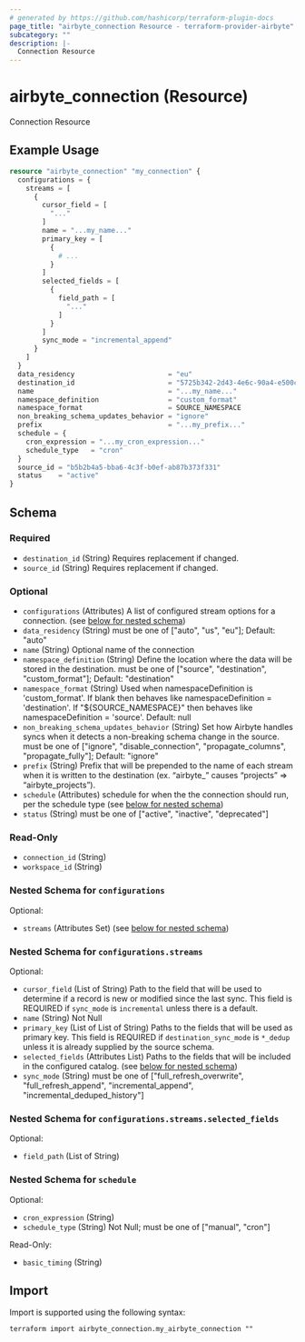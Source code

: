 ```yaml
---
# generated by https://github.com/hashicorp/terraform-plugin-docs
page_title: "airbyte_connection Resource - terraform-provider-airbyte"
subcategory: ""
description: |-
  Connection Resource
---
```


# airbyte_connection (Resource)

Connection Resource

## Example Usage

```terraform
resource "airbyte_connection" "my_connection" {
  configurations = {
    streams = [
      {
        cursor_field = [
          "..."
        ]
        name = "...my_name..."
        primary_key = [
          {
            # ...
          }
        ]
        selected_fields = [
          {
            field_path = [
              "..."
            ]
          }
        ]
        sync_mode = "incremental_append"
      }
    ]
  }
  data_residency                       = "eu"
  destination_id                       = "5725b342-2d43-4e6c-90a4-e500c954e591"
  name                                 = "...my_name..."
  namespace_definition                 = "custom_format"
  namespace_format                     = SOURCE_NAMESPACE
  non_breaking_schema_updates_behavior = "ignore"
  prefix                               = "...my_prefix..."
  schedule = {
    cron_expression = "...my_cron_expression..."
    schedule_type   = "cron"
  }
  source_id = "b5b2b4a5-bba6-4c3f-b0ef-ab87b373f331"
  status    = "active"
}
```

<!-- schema generated by tfplugindocs -->
## Schema

### Required

- `destination_id` (String) Requires replacement if changed.
- `source_id` (String) Requires replacement if changed.

### Optional

- `configurations` (Attributes) A list of configured stream options for a connection. (see [below for nested schema](#nestedatt--configurations))
- `data_residency` (String) must be one of ["auto", "us", "eu"]; Default: "auto"
- `name` (String) Optional name of the connection
- `namespace_definition` (String) Define the location where the data will be stored in the destination. must be one of ["source", "destination", "custom_format"]; Default: "destination"
- `namespace_format` (String) Used when namespaceDefinition is 'custom_format'. If blank then behaves like namespaceDefinition = 'destination'. If "${SOURCE_NAMESPACE}" then behaves like namespaceDefinition = 'source'. Default: null
- `non_breaking_schema_updates_behavior` (String) Set how Airbyte handles syncs when it detects a non-breaking schema change in the source. must be one of ["ignore", "disable_connection", "propagate_columns", "propagate_fully"]; Default: "ignore"
- `prefix` (String) Prefix that will be prepended to the name of each stream when it is written to the destination (ex. “airbyte_” causes “projects” => “airbyte_projects”).
- `schedule` (Attributes) schedule for when the the connection should run, per the schedule type (see [below for nested schema](#nestedatt--schedule))
- `status` (String) must be one of ["active", "inactive", "deprecated"]

### Read-Only

- `connection_id` (String)
- `workspace_id` (String)

<a id="nestedatt--configurations"></a>
### Nested Schema for `configurations`

Optional:

- `streams` (Attributes Set) (see [below for nested schema](#nestedatt--configurations--streams))

<a id="nestedatt--configurations--streams"></a>
### Nested Schema for `configurations.streams`

Optional:

- `cursor_field` (List of String) Path to the field that will be used to determine if a record is new or modified since the last sync. This field is REQUIRED if `sync_mode` is `incremental` unless there is a default.
- `name` (String) Not Null
- `primary_key` (List of List of String) Paths to the fields that will be used as primary key. This field is REQUIRED if `destination_sync_mode` is `*_dedup` unless it is already supplied by the source schema.
- `selected_fields` (Attributes List) Paths to the fields that will be included in the configured catalog. (see [below for nested schema](#nestedatt--configurations--streams--selected_fields))
- `sync_mode` (String) must be one of ["full_refresh_overwrite", "full_refresh_append", "incremental_append", "incremental_deduped_history"]

<a id="nestedatt--configurations--streams--selected_fields"></a>
### Nested Schema for `configurations.streams.selected_fields`

Optional:

- `field_path` (List of String)




<a id="nestedatt--schedule"></a>
### Nested Schema for `schedule`

Optional:

- `cron_expression` (String)
- `schedule_type` (String) Not Null; must be one of ["manual", "cron"]

Read-Only:

- `basic_timing` (String)

## Import

Import is supported using the following syntax:

```shell
terraform import airbyte_connection.my_airbyte_connection ""
```
